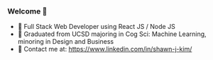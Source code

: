 ### Welcome 👋
- 🌱 Full Stack Web Developer using React JS / Node JS
- 📖 Graduated from UCSD majoring in Cog Sci: Machine Learning, minoring in Design and Business
- 💬 Contact me at: https://www.linkedin.com/in/shawn-j-kim/

<!--
**sjk002/sjk002** is a ✨ _special_ ✨ repository because its `README.md` (this file) appears on your GitHub profile.

Here are some ideas to get you started:

- 🔭 I’m currently working on ...
- 🌱 I’m currently learning
- 👯 I’m looking to collaborate on ...
- 🤔 I’m looking for help with ...
- 💬 Ask me about ...
- 📫 How to reach me: ...
- 😄 Pronouns: ...
- ⚡ Fun fact: ...
-->
